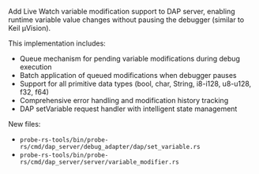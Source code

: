 Add Live Watch variable modification support to DAP server, enabling runtime
variable value changes without pausing the debugger (similar to Keil µVision).

This implementation includes:
- Queue mechanism for pending variable modifications during debug execution
- Batch application of queued modifications when debugger pauses
- Support for all primitive data types (bool, char, String, i8-i128, u8-u128, f32, f64)
- Comprehensive error handling and modification history tracking
- DAP setVariable request handler with intelligent state management

New files:
- `probe-rs-tools/bin/probe-rs/cmd/dap_server/debug_adapter/dap/set_variable.rs`
- `probe-rs-tools/bin/probe-rs/cmd/dap_server/server/variable_modifier.rs`

